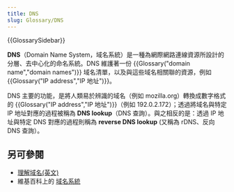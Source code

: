 ```yaml
---
title: DNS
slug: Glossary/DNS
---
```


{{GlossarySidebar}}

**DNS**（Domain Name System，域名系統）是一種為網際網路連線資源所設計的分層、去中心化的命名系統。DNS 維護著一份 {{Glossary("domain name","domain names")}} 域名清單，以及與這些域名相關聯的資源，例如 {{Glossary("IP address","IP 地址")}}。

DNS 主要的功能，是將人類易於辨識的域名（例如 mozilla.org）轉換成數字格式的 {{Glossary("IP address","IP 地址")}}（例如 192.0.2.172）；透過將域名與特定 IP 地址對應的過程被稱為 **DNS lookup**（DNS 查詢）。與之相反的是：透過 IP 地址與特定 DNS 對應的過程則稱為 **reverse DNS lookup** (又稱為 rDNS、反向 DNS 查詢）。

## 另可參閱

- [理解域名(英文)](/en-US/docs/Learn/Common_questions/Web_mechanics/What_is_a_domain_name)
- 維基百科上的 [域名系統](https://zh.wikipedia.org/wiki/Domain_Name_System)
